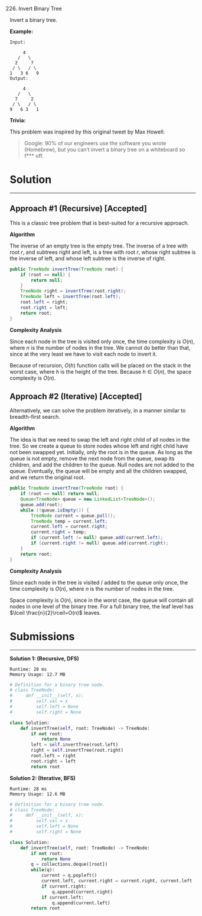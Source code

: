 226. Invert Binary Tree

Invert a binary tree.

**Example:**
```
Input:

     4
   /   \
  2     7
 / \   / \
1   3 6   9
Output:

     4
   /   \
  7     2
 / \   / \
9   6 3   1
```

**Trivia:**

This problem was inspired by this original tweet by Max Howell:

>Google: 90% of our engineers use the software you wrote (Homebrew), but you can’t invert a binary tree on a whiteboard so f*** off.

# Solution
---
## Approach #1 (Recursive) [Accepted]
This is a classic tree problem that is best-suited for a recursive approach.

**Algorithm**

The inverse of an empty tree is the empty tree. The inverse of a tree with root $r$, and subtrees $\mbox{right}$ and $\mbox{left}$, is a tree with root $r$, whose right subtree is the inverse of $\mbox{left}$, and whose left subtree is the inverse of $\mbox{right}$.

```Java
public TreeNode invertTree(TreeNode root) {
    if (root == null) {
        return null;
    }
    TreeNode right = invertTree(root.right);
    TreeNode left = invertTree(root.left);
    root.left = right;
    root.right = left;
    return root;
}
```
**Complexity Analysis**

Since each node in the tree is visited only once, the time complexity is $O(n)$, where $n$ is the number of nodes in the tree. We cannot do better than that, since at the very least we have to visit each node to invert it.

Because of recursion, $O(h)$ function calls will be placed on the stack in the worst case, where $h$ is the height of the tree. Because $h\in O(n)$, the space complexity is $O(n)$.


## Approach #2 (Iterative) [Accepted]
Alternatively, we can solve the problem iteratively, in a manner similar to breadth-first search.

**Algorithm**

The idea is that we need to swap the left and right child of all nodes in the tree. So we create a queue to store nodes whose left and right child have not been swapped yet. Initially, only the root is in the queue. As long as the queue is not empty, remove the next node from the queue, swap its children, and add the children to the queue. Null nodes are not added to the queue. Eventually, the queue will be empty and all the children swapped, and we return the original root.

```Java
public TreeNode invertTree(TreeNode root) {
    if (root == null) return null;
    Queue<TreeNode> queue = new LinkedList<TreeNode>();
    queue.add(root);
    while (!queue.isEmpty()) {
        TreeNode current = queue.poll();
        TreeNode temp = current.left;
        current.left = current.right;
        current.right = temp;
        if (current.left != null) queue.add(current.left);
        if (current.right != null) queue.add(current.right);
    }
    return root;
}
```

**Complexity Analysis**

Since each node in the tree is visited / added to the queue only once, the time complexity is $O(n)$, where $n$ is the number of nodes in the tree.

Space complexity is $O(n)$, since in the worst case, the queue will contain all nodes in one level of the binary tree. For a full binary tree, the leaf level has $\lceil \frac{n}{2}\rceil=O(n)$ leaves.

# Submissions
---
**Solution 1: (Recursive, DFS)**
```
Runtime: 28 ms
Memory Usage: 12.7 MB
```
```python
# Definition for a binary tree node.
# class TreeNode:
#     def __init__(self, x):
#         self.val = x
#         self.left = None
#         self.right = None

class Solution:
    def invertTree(self, root: TreeNode) -> TreeNode:
        if not root:
            return None
        left = self.invertTree(root.left)
        right = self.invertTree(root.right)
        root.left = right
        root.right = left
        return root
```

**Solution 2: (Iterative, BFS)**
```
Runtime: 28 ms
Memory Usage: 12.6 MB
```
```python
# Definition for a binary tree node.
# class TreeNode:
#     def __init__(self, x):
#         self.val = x
#         self.left = None
#         self.right = None

class Solution:
    def invertTree(self, root: TreeNode) -> TreeNode:
        if not root:
            return None
        q = collections.deque([root])
        while(q):
            current = q.popleft()
            current.left, current.right = current.right, current.left
            if current.right:
                q.append(current.right)
            if current.left:
                q.append(current.left)
        return root
```